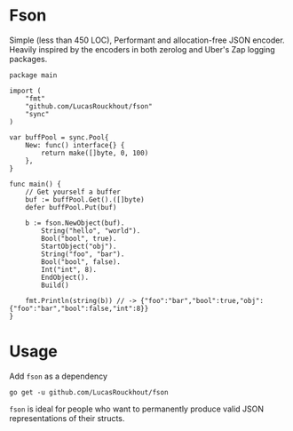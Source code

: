 # Fson

Simple (less than 450 LOC), Performant and allocation-free JSON encoder. Heavily inspired by the encoders in both
zerolog and Uber's Zap logging packages.

```golang
package main

import (
	"fmt"
	"github.com/LucasRouckhout/fson"
	"sync"
)

var buffPool = sync.Pool{
	New: func() interface{} {
		return make([]byte, 0, 100)
	},
}

func main() {
	// Get yourself a buffer
	buf := buffPool.Get().([]byte)
	defer buffPool.Put(buf)

	b := fson.NewObject(buf).
		String("hello", "world").
		Bool("bool", true).
		StartObject("obj").
		String("foo", "bar").
		Bool("bool", false).
		Int("int", 8).
		EndObject().
		Build()

	fmt.Println(string(b)) // -> {"foo":"bar","bool":true,"obj":{"foo":"bar","bool":false,"int":8}}
}
```

# Usage

Add `fson` as a dependency

```
go get -u github.com/LucasRouckhout/fson
```

`fson` is ideal for people who want to permanently produce valid JSON representations of their structs.

